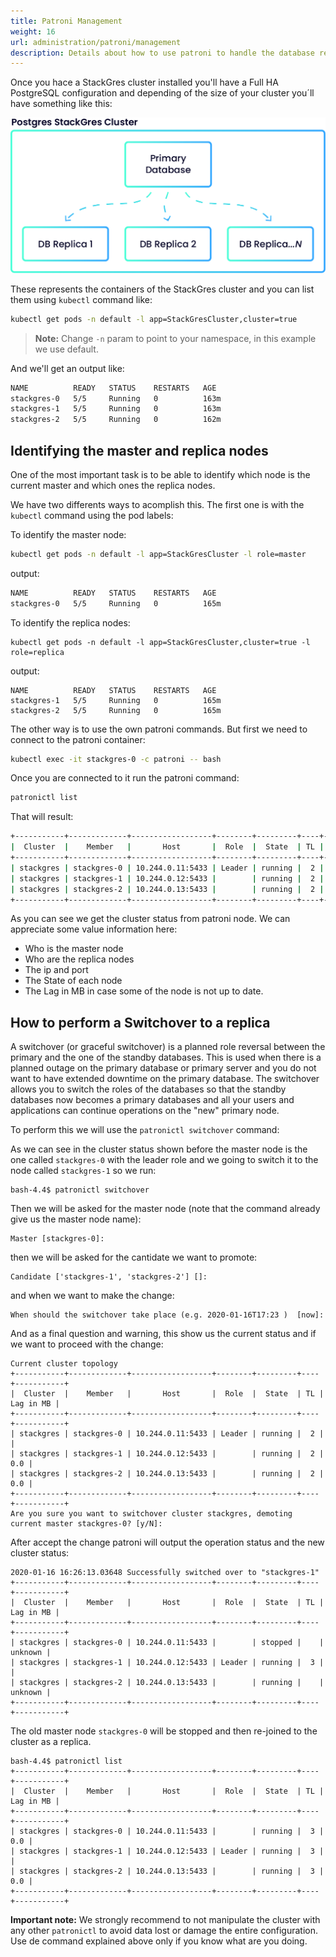 ```yaml
---
title: Patroni Management
weight: 16
url: administration/patroni/management
description: Details about how to use patroni to handle the database replicas and primary nodes.
---
```


Once you hace a StackGres cluster installed you'll have a Full HA PostgreSQL configuration and depending of the size of your cluster you´ll have something like this:


![Patroni Management](patroni-management.png "Patroni Management")

These represents the containers of the StackGres cluster and you can list them using `kubectl` command like:

```bash
kubectl get pods -n default -l app=StackGresCluster,cluster=true
````

> **Note:** Change `-n` param to point to your namespace, in this example we use default.

And we'll get an output like:

```bash
NAME          READY   STATUS    RESTARTS   AGE
stackgres-0   5/5     Running   0          163m
stackgres-1   5/5     Running   0          163m
stackgres-2   5/5     Running   0          162m
```

## Identifying the master and replica nodes

One of the most important task is to be able to identify which node is the current master and which ones the replica nodes.

We have two differents ways to acomplish this. The first one is with the `kubectl` command using the pod labels:

To identify the master node:

```bash
kubectl get pods -n default -l app=StackGresCluster -l role=master
```

output:

```bash
NAME          READY   STATUS    RESTARTS   AGE
stackgres-0   5/5     Running   0          165m
```

To identify the replica nodes:

```
kubectl get pods -n default -l app=StackGresCluster,cluster=true -l role=replica
```

output:

```
NAME          READY   STATUS    RESTARTS   AGE
stackgres-1   5/5     Running   0          165m
stackgres-2   5/5     Running   0          165m
```

The other way is to use the own patroni commands. But first we need to connect to the patroni container:

```bash
kubectl exec -it stackgres-0 -c patroni -- bash
```

Once you are connected to it run the patroni command:

```bash
patronictl list
```

That will result:

```bash
+-----------+-------------+------------------+--------+---------+----+-----------+
|  Cluster  |    Member   |       Host       |  Role  |  State  | TL | Lag in MB |
+-----------+-------------+------------------+--------+---------+----+-----------+
| stackgres | stackgres-0 | 10.244.0.11:5433 | Leader | running |  2 |           |
| stackgres | stackgres-1 | 10.244.0.12:5433 |        | running |  2 |       0.0 |
| stackgres | stackgres-2 | 10.244.0.13:5433 |        | running |  2 |       0.0 |
+-----------+-------------+------------------+--------+---------+----+-----------+
```

As you can see we get the cluster status from patroni node. We can appreciate some value information here:

- Who is the master node
- Who are the replica nodes
- The ip and port
- The State of each node
- The Lag in MB in case some of the node is not up to date.


## How to perform a Switchover to a replica

A switchover (or graceful switchover) is a planned role reversal between the primary and the one of the standby databases. This is used when there is a planned outage on the primary database or primary server and you do not want to have extended downtime on the primary database. The switchover allows you to switch the roles of the databases so that the standby databases now becomes a primary databases and all your users and applications can continue operations on the "new" primary node.


To perform this we will use the `patronictl switchover` command:

As we can see in the cluster status shown before the master node is the one called `stackgres-0` with the leader role and we going to switch it to the node called `stackgres-1` so we run:

```
bash-4.4$ patronictl switchover
```

Then we will be asked for the master node (note that the command already give us the master node name):

```
Master [stackgres-0]:
```

then we will be asked for the cantidate we want to promote:

```
Candidate ['stackgres-1', 'stackgres-2'] []:
```

and when we want to make the change:

```
When should the switchover take place (e.g. 2020-01-16T17:23 )  [now]:
```

And as a final question and warning, this show us the current status and if we want to proceed with the change:

```
Current cluster topology
+-----------+-------------+------------------+--------+---------+----+-----------+
|  Cluster  |    Member   |       Host       |  Role  |  State  | TL | Lag in MB |
+-----------+-------------+------------------+--------+---------+----+-----------+
| stackgres | stackgres-0 | 10.244.0.11:5433 | Leader | running |  2 |           |
| stackgres | stackgres-1 | 10.244.0.12:5433 |        | running |  2 |       0.0 |
| stackgres | stackgres-2 | 10.244.0.13:5433 |        | running |  2 |       0.0 |
+-----------+-------------+------------------+--------+---------+----+-----------+
Are you sure you want to switchover cluster stackgres, demoting current master stackgres-0? [y/N]:
```

After accept the change patroni will output the operation status and the new cluster status:

```
2020-01-16 16:26:13.03648 Successfully switched over to "stackgres-1"
+-----------+-------------+------------------+--------+---------+----+-----------+
|  Cluster  |    Member   |       Host       |  Role  |  State  | TL | Lag in MB |
+-----------+-------------+------------------+--------+---------+----+-----------+
| stackgres | stackgres-0 | 10.244.0.11:5433 |        | stopped |    |   unknown |
| stackgres | stackgres-1 | 10.244.0.12:5433 | Leader | running |  3 |           |
| stackgres | stackgres-2 | 10.244.0.13:5433 |        | running |    |   unknown |
+-----------+-------------+------------------+--------+---------+----+-----------+
```

The old master node `stackgres-0` will be stopped and then re-joined to the cluster as a replica.

```
bash-4.4$ patronictl list
+-----------+-------------+------------------+--------+---------+----+-----------+
|  Cluster  |    Member   |       Host       |  Role  |  State  | TL | Lag in MB |
+-----------+-------------+------------------+--------+---------+----+-----------+
| stackgres | stackgres-0 | 10.244.0.11:5433 |        | running |  3 |       0.0 |
| stackgres | stackgres-1 | 10.244.0.12:5433 | Leader | running |  3 |           |
| stackgres | stackgres-2 | 10.244.0.13:5433 |        | running |  3 |       0.0 |
+-----------+-------------+------------------+--------+---------+----+-----------+
```

**Important note:** We strongly recommend to not manipulate the cluster with any other `patronictl` to avoid data lost or damage the entire configuration. Use de command explained above only if you know what are you doing.